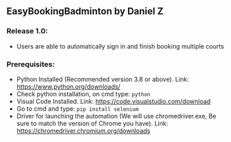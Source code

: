 ## EasyBookingBadminton by Daniel Z

### Release 1.0:
* Users are able to automatically sign in and finish booking multiple courts

### Prerequisites:
* Python Installed (Recommended version 3.8 or above). Link: https://www.python.org/downloads/
* Check python installation, on cmd type: `python`
* Visual Code Installed. Link: https://code.visualstudio.com/download
* Go to cmd and type: `pip install selenium`
* Driver for launching the automation (We will use chromedriver.exe, Be sure to match the version of Chrome you have). Link: https://chromedriver.chromium.org/downloads
